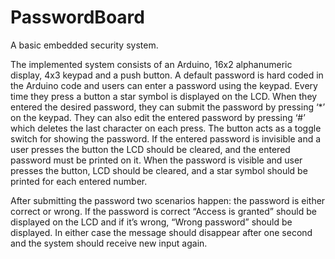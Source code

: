 # PasswordBoard

A basic embedded security system.

The implemented system consists of an Arduino, 16x2 alphanumeric display, 4x3 keypad and a push button. A default password is hard coded in the Arduino code and users can enter a password using the keypad. Every time they press a button a star symbol is displayed on the LCD. When they entered the desired password, they can submit the password by pressing ‘*’ on the keypad. They can also edit the entered password by pressing ‘#’ which deletes the last character on each press.
The button acts as a toggle switch for showing the password. If the entered password is invisible and a user presses the button the LCD should be cleared, and the entered password must be printed on it. When the password is visible and user presses the button, LCD should be cleared, and a star symbol should be printed for each entered number.

After submitting the password two scenarios happen: the password is either correct or wrong. If the password is correct “Access is granted” should be displayed on the LCD and if it’s wrong, “Wrong password” should be displayed. In either case the message should disappear after one second and the system should receive new input again.
